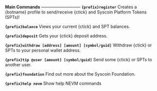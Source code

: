 **Main Commands**
~~--------------------~~
**`{prefix}register`**  Creates a {botname} profile to send/receive {ctick} and Syscoin Platform Tokens (SPTs)!

**`{prefix}balance`**  Views your current {ctick} and SPT balances.

**`{prefix}deposit`**  Gets your {ctick} deposit address.

**`{prefix}withdraw [address] [amount] [symbol/guid]`**  Withdraw {ctick} or SPTs to your personal wallet address.

**`{prefix}tip @user [amount] [symbol/guid]`**  Send some {ctick} or SPTs to another user.

**`{prefix}foundation`**  Find out more about the Syscoin Foundation.

**`{prefix}help nevm`**  Show help NEVM commands